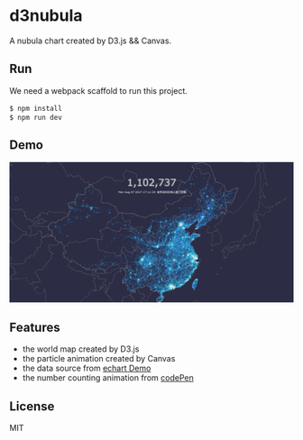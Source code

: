 # d3nubula

A nubula chart created by D3.js && Canvas.

## Run

We need a webpack scaffold to run this project.

```
$ npm install
$ npm run dev
```

## Demo

![demo](https://raw.githubusercontent.com/chokcoco/d3nubula/master/src/images/demo.png)

## Features

+ the world map created by D3.js
+ the particle animation created by Canvas
+ the data source from [echart Demo](http://echarts.baidu.com/demo.html#scatter-weibo)
+ the number counting animation from [codePen](https://codepen.io/Chokcoco/pen/qXVxyw)

## License

MIT
